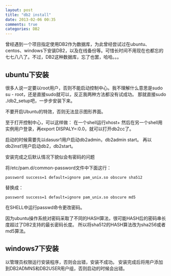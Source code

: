 ```yaml
---
layout: post
title: "db2 install"
date: 2013-02-06 00:35
comments: true
categories: DB2
---
```

曾经遇到一个项目指定使用DB2作为数据库，为此曾经尝试过在ubuntu、centos、windows下安装DB2，以及在线备份等。可惜长时间不用现在也都忘的七七八八了。不过，DB2这种数据库，忘了也罢，哈哈。。。

ubuntu下安装
-----------

很多人说一定要以root用户，否则不能启动控制中心。我不理解什么意思是sudo su - root，还是直接sudo就可以，反正我两种方法都没有试成功。 
那就直接sudo ./db2_setup吧，一步步安装下来。

不要开启Ubuntu的特效，否则无法显示图形界面。 

至于打开控制中心，可以这样做：
在一个shell运行xhost+ 
然后在另一个shell用实例用户登录，再export DISPALY=:0.0，就可以打开db2cc了。 

启动的时候需要先以dasusr1用户启动db2admin，db2admin start。 
再以db2inst1用户启动db2，db2start。

安装完成之后默认情况下貌似会有密码的问题

将/etc/pam.d/common-password文件中下面这行： 

```
password success=1 default=ignore pam_unix.so obscure sha512 
```

替换成：

```
password success=1 default=ignore pam_unix.so obscure md5 
```
在SHELL中运行passwd命令更改密码。

因为ubuntu操作系统对密码采取了不同的HASH算法，很可能HASH后的密码串长度超过了DB2支持的最长密码长度。 所以将sha512的HASH算法改为sha256或者md5算法。

windows7下安装
-------------

以管理员权限运行安装程序，否则会出错，安装不成功。 
安装完成后将用户添加到DB2ADMNS和DB2USER用户组，否则启动的时候会出错。